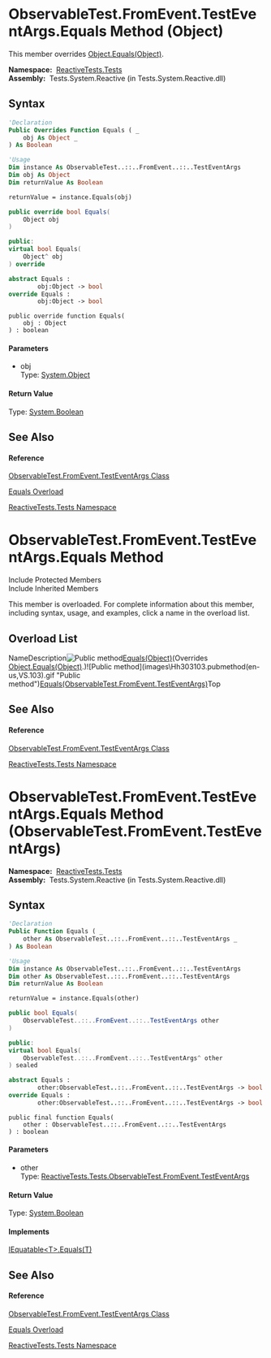 # ObservableTest.FromEvent.TestEventArgs.Equals Method (Object)

This member overrides [Object.Equals(Object)](https://msdn.microsoft.com/en-us/library/m:system.object.equals(system.object)(v=VS.103)).

**Namespace:**  [ReactiveTests.Tests](ReactiveTests.Tests\ReactiveTests.Tests.md)  
**Assembly:**  Tests.System.Reactive (in Tests.System.Reactive.dll)

## Syntax

```vb
'Declaration
Public Overrides Function Equals ( _
    obj As Object _
) As Boolean
```

```vb
'Usage
Dim instance As ObservableTest..::..FromEvent..::..TestEventArgs
Dim obj As Object
Dim returnValue As Boolean

returnValue = instance.Equals(obj)
```

```csharp
public override bool Equals(
    Object obj
)
```

```c++
public:
virtual bool Equals(
    Object^ obj
) override
```

```fsharp
abstract Equals : 
        obj:Object -> bool 
override Equals : 
        obj:Object -> bool 
```

```jscript
public override function Equals(
    obj : Object
) : boolean
```

#### Parameters

- obj  
  Type: [System.Object](https://msdn.microsoft.com/en-us/library/e5kfa45b)

#### Return Value

Type: [System.Boolean](https://msdn.microsoft.com/en-us/library/a28wyd50)

## See Also

#### Reference

[ObservableTest.FromEvent.TestEventArgs Class](ObservableTest.FromEvent.TestEventArgs\ObservableTest.FromEvent.TestEventArgs.md)

[Equals Overload](Equals\ObservableTest.FromEvent.TestEventArgs.Equals.md)

[ReactiveTests.Tests Namespace](ReactiveTests.Tests\ReactiveTests.Tests.md)







# ObservableTest.FromEvent.TestEventArgs.Equals Method

Include Protected Members  
Include Inherited Members

This member is overloaded. For complete information about this member, including syntax, usage, and examples, click a name in the overload list.

## Overload List

NameDescription![Public method](images\Hh303103.pubmethod(en-us,VS.103).gif "Public method")[Equals(Object)](https://msdn.microsoft.com/en-us/library/m:reactivetests.tests.observabletest.fromevent.testeventargs.equals(system.object)(v=VS.103))(Overrides [Object.Equals(Object)](https://msdn.microsoft.com/en-us/library/m:system.object.equals(system.object)(v=VS.103)).)![Public method](images\Hh303103.pubmethod(en-us,VS.103).gif "Public method")[Equals(ObservableTest.FromEvent.TestEventArgs)](https://msdn.microsoft.com/en-us/library/m:reactivetests.tests.observabletest.fromevent.testeventargs.equals(reactivetests.tests.observabletest.fromevent.testeventargs)(v=VS.103))Top

## See Also

#### Reference

[ObservableTest.FromEvent.TestEventArgs Class](ObservableTest.FromEvent.TestEventArgs\ObservableTest.FromEvent.TestEventArgs.md)

[ReactiveTests.Tests Namespace](ReactiveTests.Tests\ReactiveTests.Tests.md)





# ObservableTest.FromEvent.TestEventArgs.Equals Method (ObservableTest.FromEvent.TestEventArgs)

**Namespace:**  [ReactiveTests.Tests](ReactiveTests.Tests\ReactiveTests.Tests.md)  
**Assembly:**  Tests.System.Reactive (in Tests.System.Reactive.dll)

## Syntax

```vb
'Declaration
Public Function Equals ( _
    other As ObservableTest..::..FromEvent..::..TestEventArgs _
) As Boolean
```

```vb
'Usage
Dim instance As ObservableTest..::..FromEvent..::..TestEventArgs
Dim other As ObservableTest..::..FromEvent..::..TestEventArgs
Dim returnValue As Boolean

returnValue = instance.Equals(other)
```

```csharp
public bool Equals(
    ObservableTest..::..FromEvent..::..TestEventArgs other
)
```

```c++
public:
virtual bool Equals(
    ObservableTest..::..FromEvent..::..TestEventArgs^ other
) sealed
```

```fsharp
abstract Equals : 
        other:ObservableTest..::..FromEvent..::..TestEventArgs -> bool 
override Equals : 
        other:ObservableTest..::..FromEvent..::..TestEventArgs -> bool 
```

```jscript
public final function Equals(
    other : ObservableTest..::..FromEvent..::..TestEventArgs
) : boolean
```

#### Parameters

- other  
  Type: [ReactiveTests.Tests.ObservableTest.FromEvent.TestEventArgs](ObservableTest.FromEvent.TestEventArgs\ObservableTest.FromEvent.TestEventArgs.md)

#### Return Value

Type: [System.Boolean](https://msdn.microsoft.com/en-us/library/a28wyd50)

#### Implements

[IEquatable\<T\>.Equals(T)](https://msdn.microsoft.com/en-us/library/m:system.iequatable%601.equals(%600)(v=VS.103))

## See Also

#### Reference

[ObservableTest.FromEvent.TestEventArgs Class](ObservableTest.FromEvent.TestEventArgs\ObservableTest.FromEvent.TestEventArgs.md)

[Equals Overload](Equals\ObservableTest.FromEvent.TestEventArgs.Equals.md)

[ReactiveTests.Tests Namespace](ReactiveTests.Tests\ReactiveTests.Tests.md)







